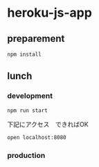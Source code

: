 # heroku-js-app
## preparement

```bash
npm install
```

## lunch
### development
```bash
npm run start
```

下記にアクセス　できればOK
```bash
open localhost:8080
```

### production
